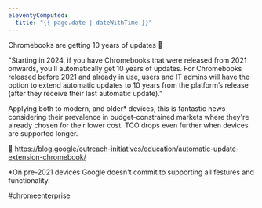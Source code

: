 ```yaml
---
eleventyComputed:
  title: "{{ page.date | dateWithTime }}"
---
```


Chromebooks are getting 10 years of updates 🎉

"Starting in 2024, if you have Chromebooks that were released from 2021 onwards, you’ll automatically get 10 years of updates. For Chromebooks released before 2021 and already in use, users and IT admins will have the option to extend automatic updates to 10 years from the platform’s release (after they receive their last automatic update)."

Applying both to modern, and older* devices, this is fantastic news considering their prevalence in budget-constrained markets where they're already chosen for their lower cost. TCO drops even further when devices are supported longer.

🔗 https://blog.google/outreach-initiatives/education/automatic-update-extension-chromebook/

*On pre-2021 devices Google doesn't commit to supporting all festures and functionality.

#chromeenterprise
